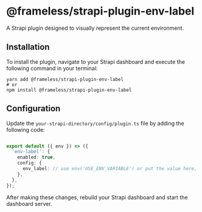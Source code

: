 # @frameless/strapi-plugin-env-label

A Strapi plugin designed to visually represent the current environment.

## Installation

To install the plugin, navigate to your Strapi dashboard and execute the following command in your terminal:

```shell
yarn add @frameless/strapi-plugin-env-label
# or
npm install @frameless/strapi-plugin-env-label

```

## Configuration

Update the `your-strapi-directory/config/plugin.ts` file by adding the following code:

```ts

export default ({ env }) => ({
  'env-label': {
    enabled: true,
    config: {
      env_label: // use env('USE_ENV_VARIABLE') or put the value here, // accepted values: development|acceptance
    },
  },
});

```

After making these changes, rebuild your Strapi dashboard and start the dashboard server.
